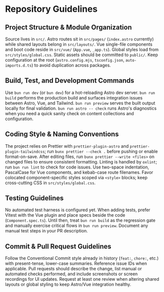# Repository Guidelines

## Project Structure & Module Organization

Source lives in `src/`. Astro routes sit in `src/pages/` (`index.astro` currently) while shared layouts belong in `src/layouts/`. Vue single-file components and boot code reside in `src/vue/` (`App.vue`, `_app.ts`). Global styles load from `src/styles/global.css`. Static assets should be committed to `public/`. Keep configuration at the root (`astro.config.mjs`, `tsconfig.json`, `auto-imports.d.ts`) to avoid duplication across packages.

## Build, Test, and Development Commands

Use `bun run dev` (or `bun dev`) for a hot-reloading Astro dev server. `bun run build` performs the production build and surfaces integration issues between Astro, Vue, and Tailwind. `bun run preview` serves the built output locally for final validation. `bun run astro -- check` runs Astro's diagnostics when you need a quick sanity check on content collections and configuration.

## Coding Style & Naming Conventions

The project relies on Prettier with `prettier-plugin-astro` and `prettier-plugin-tailwindcss`; run `bunx prettier --check .` before pushing or enable format-on-save. After editing files, run `bunx prettier --write <files>` on changed files to ensure consistent formatting. Linting is handled by `oxlint`; run `bun run lint` to check for code issues. Use two-space indentation, PascalCase for Vue components, and kebab-case route filenames. Favor colocated component-specific styles scoped via `<style>` blocks; keep cross-cutting CSS in `src/styles/global.css`.

## Testing Guidelines

No automated test harness is configured yet. When adding tests, prefer Vitest with the Vue plugin and place specs beside the code (`Component.spec.ts`). Until then, treat `bun run build` as the regression gate and manually exercise critical flows in `bun run preview`. Document any manual test steps in your PR description.

## Commit & Pull Request Guidelines

Follow the Conventional Commit style already in history (`feat:`, `chore:`, etc.) with present-tense, lower-case summaries. Reference issue IDs when applicable. Pull requests should describe the change, list manual or automated checks performed, and include screenshots or screen recordings for UI updates. Request at least one review when altering shared layouts or global styling to keep Astro/Vue integration healthy.
